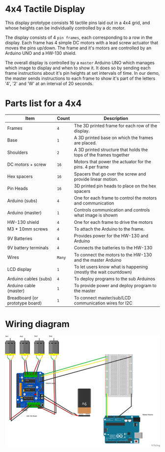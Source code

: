 # 4x4 Tactile Display

This display prototype consists 16 tactile pins laid out in a 4x4 grid, and whose heights can be individually controlled by a dc motor. 

The display consists of 4 `pin frames`, each corresponding to a row in the display. Each frame has 4 simple DC motors with a lead screw actuator that moves the pins up/down. The frame and it's motors are controlled by an Arduino UNO and a HW-130 shield. 

The overall display is controlled by a `master` Arduino UNO which manages which image to display and when to show it. It does so by sending each frame instructions about it's pin heights at set intervals of time. In our demo, the master sends instructions to each frame to show it's part of the letters '4', '2' and 'W' at an interval of 20 seconds.

# Parts list for a 4x4

| Item        | Count       | Description |
| ----------- | ----------- | ----------- |
| Frames       | `4`           | The 3D printed frame for each row of the display. |
| Base       | `1`           | A 3D printed base on which the frames are placed. |
| Shoulders | `2` | A 3D printed structure that holds the tops of the frames together |
| DC motors + screw | `16` | Motors that power the actuator for the pins. 4 per frame |
| Hex spacers | `16` | Spacers that go over the screw and provide linear motion. |
| Pin Heads       | `16` | 3D printed pin heads to place on the hex spacers |
| Arduino (subs) |`4` | One for each frame to control the motors and communication |
| Arduino (master) | `1` | Controls communication and controls what image is showm |
| HW-130 shield | `4` | One for each frame to drive the motors |
| M3 * 10mm screws  |`4` | To attach the Arduino to the frame. |
| 9V Batteries | `4` | Provides power for the HW-130 and Arduino |
| 9V battery terminals | `4` | Connects the batteries to the HW-130 |
| Wires | `Many` | To connect the motors to the HW-130 and the master Arduino |
| LCD display | `1` | To let users know what is happening (mostly the wait countdown) |
| Arduino cables (subs) | `4` | To deploy programs to the sub Arduinos |
| Arduino cable (master) | `1` | To provide power and deploy program to the master |
| Breadboard (or prototype board) | `1` | To connect master/sub/LCD communication wires for I2C |

# Wiring diagram

![Wiring diagram](4x4_Sketch.jpg "Wiring")